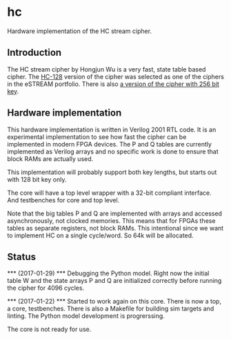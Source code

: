 # hc #
Hardware implementation of the HC stream cipher.

## Introduction ##

The HC stream cipher by Hongjun Wu is a very fast, state table based
cipher. The [HC-128](http://www.ecrypt.eu.org/stream/e2-hc128.html)
version of the cipher was selected as one of the ciphers in the eSTREAM
portfolio. There is also
[a version of the cipher with 256 bit key](https://eprint.iacr.org/2004/092.pdf).


## Hardware implementation ##

This hardware implementation is written in Verilog 2001 RTL code. It is
an experimental implementation to see how fast the cipher can be
implemented in modern FPGA devices. The P and Q tables are currently
implemented as Verilog arrays and no specific work is done to ensure
that block RAMs are actually used.

This implementation will probably support both key lengths, but starts
out with 128 bit key only.

The core will have a top level wrapper with a 32-bit compliant
interface. And testbenches for core and top level.

Note that the big tables P and Q are implemented with arrays and
accessed asynchronously, not clocked memories. This means that for FPGAs
these tables as separate registers, not block RAMs. This intentional
since we want to implement HC on a single cycle/word. So 64k will be
allocated.


## Status ##
*** (2017-01-29) ***
Debugging the Python model. Right now the initial table W and the state
arrays P and Q are initialized correctly before running the cipher for
4096 cycles.


*** (2017-01-22) ***
Started to work again on this core. There is now a top, a core,
testbenches. There is also a Makefile for building sim targets and
linting. The Python model development is progrerssing.

The core is not ready for use.
